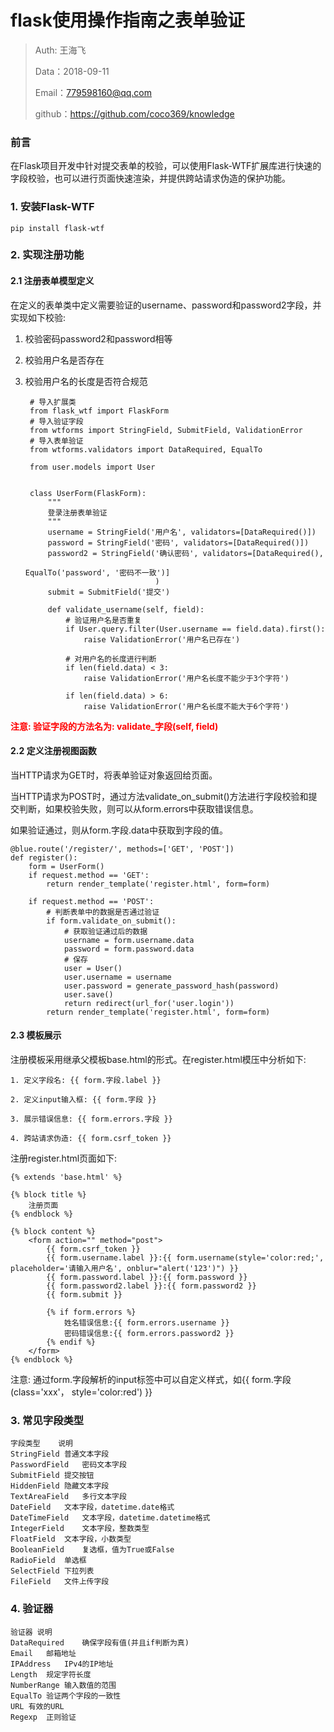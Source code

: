 

# flask使用操作指南之表单验证

>Auth: 王海飞
>
>Data：2018-09-11
>
>Email：779598160@qq.com
>
>github：https://github.com/coco369/knowledge 

### 前言

在Flask项目开发中针对提交表单的校验，可以使用Flask-WTF扩展库进行快速的字段校验，也可以进行页面快速渲染，并提供跨站请求伪造的保护功能。

### 1. 安装Flask-WTF

	pip install flask-wtf

### 2. 实现注册功能

#### 2.1 注册表单模型定义

在定义的表单类中定义需要验证的username、password和password2字段，并实现如下校验:

1. 校验密码password2和password相等
2. 校验用户名是否存在
3. 校验用户名的长度是否符合规范

		# 导入扩展类
		from flask_wtf import FlaskForm
		# 导入验证字段
		from wtforms import StringField, SubmitField, ValidationError
		# 导入表单验证
		from wtforms.validators import DataRequired, EqualTo
		
		from user.models import User
		
		
		class UserForm(FlaskForm):
		    """
		    登录注册表单验证
		    """
		    username = StringField('用户名', validators=[DataRequired()])
		    password = StringField('密码', validators=[DataRequired()])
		    password2 = StringField('确认密码', validators=[DataRequired(),
		                                                EqualTo('password', '密码不一致')]
		                            )
		    submit = SubmitField('提交')
		
		    def validate_username(self, field):
		        # 验证用户名是否重复
		        if User.query.filter(User.username == field.data).first():
		            raise ValidationError('用户名已存在')
		
		        # 对用户名的长度进行判断
		        if len(field.data) < 3:
		            raise ValidationError('用户名长度不能少于3个字符')
		
		        if len(field.data) > 6:
		            raise ValidationError('用户名长度不能大于6个字符')
	

<b style='color:red;'>注意: 验证字段的方法名为: validate_字段(self, field)</b>


#### 2.2 定义注册视图函数

当HTTP请求为GET时，将表单验证对象返回给页面。

当HTTP请求为POST时，通过方法validate_on_submit()方法进行字段校验和提交判断，如果校验失败，则可以从form.errors中获取错误信息。

如果验证通过，则从form.字段.data中获取到字段的值。

	@blue.route('/register/', methods=['GET', 'POST'])
	def register():
	    form = UserForm()
	    if request.method == 'GET':
	        return render_template('register.html', form=form)
	
	    if request.method == 'POST':
	        # 判断表单中的数据是否通过验证
	        if form.validate_on_submit():
	            # 获取验证通过后的数据
	            username = form.username.data
	            password = form.password.data
	            # 保存
	            user = User()
	            user.username = username
	            user.password = generate_password_hash(password)
	            user.save()
	            return redirect(url_for('user.login'))
	        return render_template('register.html', form=form)

#### 2.3 模板展示

注册模板采用继承父模板base.html的形式。在register.html模压中分析如下:
	
	1. 定义字段名: {{ form.字段.label }}
	
	2. 定义input输入框: {{ form.字段 }}
	
	3. 展示错误信息: {{ form.errors.字段 }}
	
	4. 跨站请求伪造: {{ form.csrf_token }}

注册register.html页面如下:

	{% extends 'base.html' %}
	
	{% block title %}
	    注册页面
	{% endblock %}
	
	{% block content %}
	    <form action="" method="post">
	        {{ form.csrf_token }}
	        {{ form.username.label }}:{{ form.username(style='color:red;', placeholder='请输入用户名', onblur="alert('123')") }}
	        {{ form.password.label }}:{{ form.password }}
	        {{ form.password2.label }}:{{ form.password2 }}
	        {{ form.submit }}
	
	        {% if form.errors %}
	            姓名错误信息:{{ form.errors.username }}
	            密码错误信息:{{ form.errors.password2 }}
	        {% endif %}
	    </form>
	{% endblock %}

注意: 通过form.字段解析的input标签中可以自定义样式，如{{ form.字段(class='xxx'， style='color:red') }}


### 3. 常见字段类型

	字段类型	说明
	StringField	普通文本字段
	PasswordField	密码文本字段
	SubmitField	提交按钮
	HiddenField	隐藏文本字段
	TextAreaField	多行文本字段
	DateField	文本字段，datetime.date格式
	DateTimeField	文本字段，datetime.datetime格式
	IntegerField	文本字段，整数类型
	FloatField	文本字段，小数类型
	BooleanField	复选框，值为True或False
	RadioField	单选框
	SelectField	下拉列表
	FileField	文件上传字段

### 4. 验证器
	
	验证器	说明
	DataRequired	确保字段有值(并且if判断为真)
	Email	邮箱地址
	IPAddress	IPv4的IP地址
	Length	规定字符长度
	NumberRange	输入数值的范围
	EqualTo	验证两个字段的一致性
	URL	有效的URL
	Regexp	正则验证
